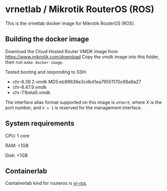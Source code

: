 # vrnetlab / Mikrotik RouterOS (ROS)

This is the vrnetlab docker image for Mikrotik RouterOS (ROS).

## Building the docker image
Download the Cloud Hosted Router VMDK image from https://www.mikrotik.com/download
Copy the vmdk image into this folder, then run `make docker-image`.

Tested booting and responding to SSH:
 * chr-6.39.2.vmdk   MD5:eb99636e3cdbd1ea79551170c68a9a27
 * chr-6.47.9.vmdk
 * chr-7.1beta5.vmdk

The interface alias format supported on this image is `etherX`, where X is the port number, and `X = 1` is reserved for the management interface.

## System requirements
CPU: 1 core

RAM: <1GB

Disk: <1GB

## Containerlab
Containerlab kind for routeros is [vr-ros](https://containerlab.srlinux.dev/manual/kinds/vr-ros/).
